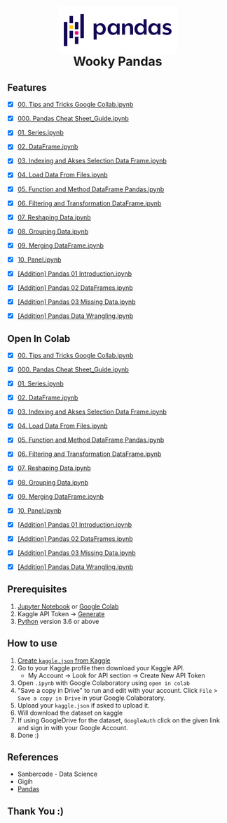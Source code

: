 <h1 align="center">
  <img align="center" src="/Images/pandas.png"  width="270"></img>
<br>
Wooky Pandas
</h1>

## Features

- [x] [00. Tips and Tricks Google Collab.ipynb](https://github.com/nurimammasri/Wooky-Pandas/blob/master/00.%20Tips%20and%20Tricks%20Google%20Collab.ipynb)
- [x] [000. Pandas Cheat Sheet_Guide.ipynb](https://github.com/nurimammasri/Wooky-Pandas/blob/master/000.%20Pandas%20Cheat%20Sheet_Guide.ipynb)
- [x] [01. Series.ipynb](https://github.com/nurimammasri/Wooky-Pandas/blob/master/01.%20Series.ipynb)
- [x] [02. DataFrame.ipynb](https://github.com/nurimammasri/Wooky-Pandas/blob/master/02.%20DataFrame.ipynb)
- [x] [03. Indexing and Akses Selection Data Frame.ipynb](https://github.com/nurimammasri/Wooky-Pandas/blob/master/03.%20Indexing%20and%20Akses%20Selection%20Data%20Frame.ipynb)

- [x] [04. Load Data From Files.ipynb](https://github.com/nurimammasri/Wooky-Pandas/blob/master/04.%20Load%20Data%20From%20Files.ipynb)

- [x] [05. Function and Method DataFrame Pandas.ipynb](https://github.com/nurimammasri/Wooky-Pandas/blob/master/05.%20Function%20and%20Method%20DataFrame%20Pandas.ipynb)

- [x] [06. Filtering and Transformation DataFrame.ipynb](https://github.com/nurimammasri/Wooky-Pandas/blob/master/06.%20Filtering%20and%20Transformation%20DataFrame.ipynb)

- [x] [07. Reshaping Data.ipynb](https://github.com/nurimammasri/Wooky-Pandas/blob/master/07.%20Reshaping%20Data.ipynb)

- [x] [08. Grouping Data.ipynb](https://github.com/nurimammasri/Wooky-Pandas/blob/master/08.%20Grouping%20Data.ipynb)

- [x] [09. Merging DataFrame.ipynb](https://github.com/nurimammasri/Wooky-Pandas/blob/master/09.%20Merging%20DataFrame.ipynb)

- [x] [10. Panel.ipynb](https://github.com/nurimammasri/Wooky-Pandas/blob/master/10.%20Panel.ipynb)

- [x] [[Addition] Pandas 01 Introduction.ipynb](https://github.com/nurimammasri/Wooky-Pandas/blob/master/%5BAddition%5D%20Pandas%2001%20Introduction.ipynb)

- [x] [[Addition] Pandas 02 DataFrames.ipynb](https://github.com/nurimammasri/Wooky-Pandas/blob/master/%5BAddition%5D%20Pandas%2002%20DataFrames.ipynb)

- [x] [[Addition] Pandas 03 Missing Data.ipynb](https://github.com/nurimammasri/Wooky-Pandas/blob/master/%5BAddition%5D%20Pandas%2003%20Missing%20Data.ipynb)

- [x] [[Addition] Pandas Data Wrangling.ipynb](https://github.com/nurimammasri/Wooky-Pandas/blob/master/%5BAddition%5D%20Pandas%20Data%20Wrangling.ipynb)


## Open In Colab

- [x] [00. Tips and Tricks Google Collab.ipynb](https://colab.research.google.com/github/nurimammasri/Wooky-Pandas/blob/master/00.%20Tips%20and%20Tricks%20Google%20Collab.ipynb)
- [x] [000. Pandas Cheat Sheet_Guide.ipynb](https://colab.research.google.com/github/nurimammasri/Wooky-Pandas/blob/master/000.%20Pandas%20Cheat%20Sheet_Guide.ipynb)
- [x] [01. Series.ipynb](https://colab.research.google.com/github/nurimammasri/Wooky-Pandas/blob/master/01.%20Series.ipynb)
- [x] [02. DataFrame.ipynb](https://colab.research.google.com/github/nurimammasri/Wooky-Pandas/blob/master/02.%20DataFrame.ipynb)
- [x] [03. Indexing and Akses Selection Data Frame.ipynb](https://colab.research.google.com/github/nurimammasri/Wooky-Pandas/blob/master/03.%20Indexing%20and%20Akses%20Selection%20Data%20Frame.ipynb)

- [x] [04. Load Data From Files.ipynb](https://colab.research.google.com/github/nurimammasri/Wooky-Pandas/blob/master/04.%20Load%20Data%20From%20Files.ipynb)

- [x] [05. Function and Method DataFrame Pandas.ipynb](https://colab.research.google.com/github/nurimammasri/Wooky-Pandas/blob/master/05.%20Function%20and%20Method%20DataFrame%20Pandas.ipynb)

- [x] [06. Filtering and Transformation DataFrame.ipynb](https://colab.research.google.com/github/nurimammasri/Wooky-Pandas/blob/master/06.%20Filtering%20and%20Transformation%20DataFrame.ipynb)

- [x] [07. Reshaping Data.ipynb](https://colab.research.google.com/github/nurimammasri/Wooky-Pandas/blob/master/07.%20Reshaping%20Data.ipynb)

- [x] [08. Grouping Data.ipynb](https://colab.research.google.com/github/nurimammasri/Wooky-Pandas/blob/master/08.%20Grouping%20Data.ipynb)

- [x] [09. Merging DataFrame.ipynb](https://colab.research.google.com/github/nurimammasri/Wooky-Pandas/blob/master/09.%20Merging%20DataFrame.ipynb)

- [x] [10. Panel.ipynb](https://colab.research.google.com/github/nurimammasri/Wooky-Pandas/blob/master/10.%20Panel.ipynb)

- [x] [[Addition] Pandas 01 Introduction.ipynb](https://colab.research.google.com/github/nurimammasri/Wooky-Pandas/blob/master/%5BAddition%5D%20Pandas%2001%20Introduction.ipynb)

- [x] [[Addition] Pandas 02 DataFrames.ipynb](https://colab.research.google.com/github/nurimammasri/Wooky-Pandas/blob/master/%5BAddition%5D%20Pandas%2002%20DataFrames.ipynb)

- [x] [[Addition] Pandas 03 Missing Data.ipynb](https://colab.research.google.com/github/nurimammasri/Wooky-Pandas/blob/master/%5BAddition%5D%20Pandas%2003%20Missing%20Data.ipynb)

- [x] [[Addition] Pandas Data Wrangling.ipynb](https://colab.research.google.com/github/nurimammasri/Wooky-Pandas/blob/master/%5BAddition%5D%20Pandas%20Data%20Wrangling.ipynb)


## Prerequisites
1. [Jupyter Notebook](https://test-jupyter.readthedocs.io/en/latest/install.html) or [Google Colab](https://colab.research.google.com/)
2. Kaggle API Token → [Generate](https://github.com/Kaggle/kaggle-api#api-credentials)
3. [Python](https://www.python.org/downloads/) version 3.6 or above

## How to use
1. [Create `kaggle.json` from Kaggle](https://github.com/Kaggle/kaggle-api#api-credentials)
2. Go to your Kaggle profile then download your Kaggle API.
    - My Account  →  Look for API section  →  Create New API Token
3. Open `.ipynb` with Google Colaboratory using `open in colab`
4. "Save a copy in Drive" to run and edit with your account. Click `File` > `Save a copy in Drive` in your Google Colaboratory.
5. Upload your `kaggle.json` if asked to upload it.
6. Will download the dataset on kaggle
7. If using GoogleDrive for the dataset, `GoogleAuth` click on the given link and sign in with your Google Account.
8. Done :)

## References
* Sanbercode - Data Science
* Gigih
* [Pandas](https://pandas.pydata.org/)

## Thank You :)